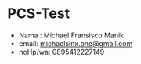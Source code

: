 # PCS-Test

- Nama : Michael Fransisco Manik
- email: michaelsinx.one@gmail.com
- noHp/wa: 0895412227149
